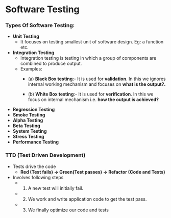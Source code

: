 
# Software Testing

### Types Of Software Testing:

- **Unit Testing** 
   - It focuses on testing smallest unit of software design. Eg: a function etc.
- **Integration Testing** 
   - Integration testing is testing in which a group of components are combined to produce output.
   - Examples:
      - (a) **Black Box testing**:- It is used for **validation**. 
        In this we ignores internal working mechanism and 
        focuses on **what is the output?.**

       - (b) **White Box testing**:- It is used for **verification**. 
         In this we focus on internal mechanism i.e.
         **how the output is achieved?**
- **Regression Testing**
- **Smoke Testing**
- **Alpha Testing**
- **Beta Testing**
- **System Testing** 
- **Stress Testing**
- **Performance Testing**

### TTD (Test Driven Development)
- Tests drive the code
   - **Red (Test fails) -> Green(Test passes) -> Refactor (Code and Tests)**
- Involves following steps
   - 1. A new test will initially fail.
   - 2. We work and write application code to get the test pass.
   - 3. We finally optimize our code and tests
